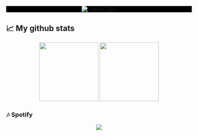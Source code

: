 <div align="center" style="background-color:black">
<a href="https://readme-typing-svg.demolab.com/demo/"><img src="https://readme-typing-svg.demolab.com?font=Fira+Code&size=30&duration=3000&pause=1250&color=00F5D4&center=true&width=600&background=282A36&border=FFFFFFFF&height=100&lines=Hola+Mundo;Soy+Sergio+H;Desarrollador+Frontend+%26+Backend;%C2%BFQu%C3%A9+tal+estas%3F;Yo+%C2%A1Bien!+%2C+%C2%A1Un+placer+conocerte!;%C2%BFDe+verdad+sigues+leyendo%3F;uff+Si+que+estas+aburrid%40;%C2%BFQuiz%C3%A1s+esto+sea+infinito%3F;Naah+seguro+que+termina+;+%C2%BFO+quiz%C3%A1s+no%3F;!Ey%C2%A1+%C2%BFsigues+ah%C3%AD%3F;Si+has+aguantado+hasta+aqu%C3%AD+...;Igual+deber%C3%ADas+seguirme+%3AD" alt="Typing SVG" /></a></div>

## 📈 My github stats

<p align="center">
 <img height="160em" src="https://github-readme-stats-eight-theta.vercel.app/api?username=SergioH1&show_icons=true&theme=dracula&include_all_commits=true&count_private=true"/>
 <img height="160em" src="https://github-readme-stats-eight-theta.vercel.app/api/top-langs/?username=SergioH1&layout=compact&theme=dracula"/>
</p>

### 🎶 Spotify

<div align="center">
<a href = "https://open.spotify.com/user/zq6jsfa8qjdgc34hg9nr82sky">
 <img src="https://spotifynowwatching.vercel.app/api/spotify"/> </a>
</div>

<!--[![Spotify](https://spotifynowwatching.vercel.app/api/spotify)](https://open.spotify.com/user/zq6jsfa8qjdgc34hg9nr82sky)


**SergioH1/SergioH1** is a ✨ _special_ ✨ repository because its `README.md` (this file) appears on your GitHub profile.

Here are some ideas to get you started:

- 🔭 I’m currently working on ...
- 🌱 I’m currently learning ...
- 👯 I’m looking to collaborate on ...
- 🤔 I’m looking for help with ...
- 💬 Ask me about ...
- 📫 How to reach me: ...
- 😄 Pronouns: ...
- ⚡ Fun fact: ...
-->
